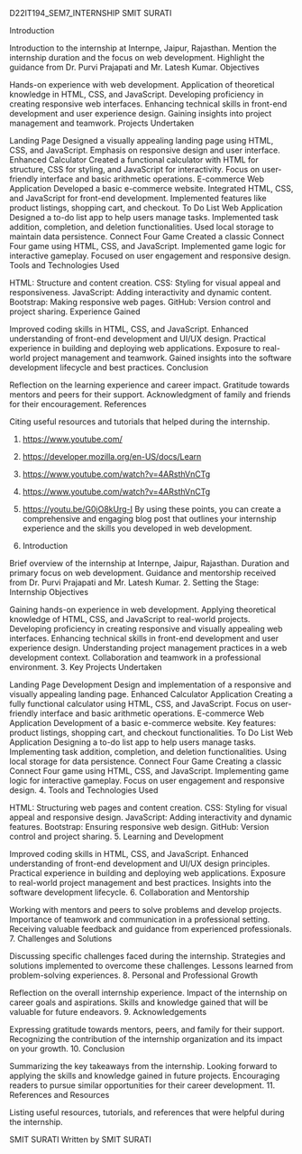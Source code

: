D22IT194_SEM7_INTERNSHIP
SMIT SURATI

Introduction

Introduction to the internship at Internpe, Jaipur, Rajasthan.
Mention the internship duration and the focus on web development.
Highlight the guidance from Dr. Purvi Prajapati and Mr. Latesh Kumar.
Objectives

Hands-on experience with web development.
Application of theoretical knowledge in HTML, CSS, and JavaScript.
Developing proficiency in creating responsive web interfaces.
Enhancing technical skills in front-end development and user experience design.
Gaining insights into project management and teamwork.
Projects Undertaken

Landing Page
Designed a visually appealing landing page using HTML, CSS, and JavaScript.
Emphasis on responsive design and user interface.
Enhanced Calculator
Created a functional calculator with HTML for structure, CSS for styling, and JavaScript for interactivity.
Focus on user-friendly interface and basic arithmetic operations.
E-commerce Web Application
Developed a basic e-commerce website.
Integrated HTML, CSS, and JavaScript for front-end development.
Implemented features like product listings, shopping cart, and checkout.
To Do List Web Application
Designed a to-do list app to help users manage tasks.
Implemented task addition, completion, and deletion functionalities.
Used local storage to maintain data persistence.
Connect Four Game
Created a classic Connect Four game using HTML, CSS, and JavaScript.
Implemented game logic for interactive gameplay.
Focused on user engagement and responsive design.
Tools and Technologies Used

HTML: Structure and content creation.
CSS: Styling for visual appeal and responsiveness.
JavaScript: Adding interactivity and dynamic content.
Bootstrap: Making responsive web pages.
GitHub: Version control and project sharing.
Experience Gained

Improved coding skills in HTML, CSS, and JavaScript.
Enhanced understanding of front-end development and UI/UX design.
Practical experience in building and deploying web applications.
Exposure to real-world project management and teamwork.
Gained insights into the software development lifecycle and best practices.
Conclusion

Reflection on the learning experience and career impact.
Gratitude towards mentors and peers for their support.
Acknowledgment of family and friends for their encouragement.
References

Citing useful resources and tutorials that helped during the internship.
1. https://www.youtube.com/
2. https://developer.mozilla.org/en-US/docs/Learn
3. https://www.youtube.com/watch?v=4ARsthVnCTg
4. https://www.youtube.com/watch?v=4ARsthVnCTg
5. https://youtu.be/G0jO8kUrg-I
By using these points, you can create a comprehensive and engaging blog post that outlines your internship experience and the skills you developed in web development.


1. Introduction

Brief overview of the internship at Internpe, Jaipur, Rajasthan.
Duration and primary focus on web development.
Guidance and mentorship received from Dr. Purvi Prajapati and Mr. Latesh Kumar.
2. Setting the Stage: Internship Objectives

Gaining hands-on experience in web development.
Applying theoretical knowledge of HTML, CSS, and JavaScript to real-world projects.
Developing proficiency in creating responsive and visually appealing web interfaces.
Enhancing technical skills in front-end development and user experience design.
Understanding project management practices in a web development context.
Collaboration and teamwork in a professional environment.
3. Key Projects Undertaken

Landing Page Development
Design and implementation of a responsive and visually appealing landing page.
Enhanced Calculator Application
Creating a fully functional calculator using HTML, CSS, and JavaScript.
Focus on user-friendly interface and basic arithmetic operations.
E-commerce Web Application
Development of a basic e-commerce website.
Key features: product listings, shopping cart, and checkout functionalities.
To Do List Web Application
Designing a to-do list app to help users manage tasks.
Implementing task addition, completion, and deletion functionalities.
Using local storage for data persistence.
Connect Four Game
Creating a classic Connect Four game using HTML, CSS, and JavaScript.
Implementing game logic for interactive gameplay.
Focus on user engagement and responsive design.
4. Tools and Technologies Used

HTML: Structuring web pages and content creation.
CSS: Styling for visual appeal and responsive design.
JavaScript: Adding interactivity and dynamic features.
Bootstrap: Ensuring responsive web design.
GitHub: Version control and project sharing.
5. Learning and Development

Improved coding skills in HTML, CSS, and JavaScript.
Enhanced understanding of front-end development and UI/UX design principles.
Practical experience in building and deploying web applications.
Exposure to real-world project management and best practices.
Insights into the software development lifecycle.
6. Collaboration and Mentorship

Working with mentors and peers to solve problems and develop projects.
Importance of teamwork and communication in a professional setting.
Receiving valuable feedback and guidance from experienced professionals.
7. Challenges and Solutions

Discussing specific challenges faced during the internship.
Strategies and solutions implemented to overcome these challenges.
Lessons learned from problem-solving experiences.
8. Personal and Professional Growth

Reflection on the overall internship experience.
Impact of the internship on career goals and aspirations.
Skills and knowledge gained that will be valuable for future endeavors.
9. Acknowledgements

Expressing gratitude towards mentors, peers, and family for their support.
Recognizing the contribution of the internship organization and its impact on your growth.
10. Conclusion

Summarizing the key takeaways from the internship.
Looking forward to applying the skills and knowledge gained in future projects.
Encouraging readers to pursue similar opportunities for their career development.
11. References and Resources

Listing useful resources, tutorials, and references that were helpful during the internship.






SMIT SURATI
Written by SMIT SURATI
